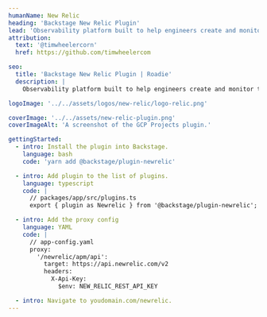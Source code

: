 ```yaml
---
humanName: New Relic
heading: 'Backstage New Relic Plugin'
lead: 'Observability platform built to help engineers create and monitor their software.'
attribution:
  text: '@timwheelercorn'
  href: https://github.com/timwheelercom

seo:
  title: 'Backstage New Relic Plugin | Roadie'
  description: |
    Observability platform built to help engineers create and monitor their software.

logoImage: '../../assets/logos/new-relic/logo-relic.png'

coverImage: '../../assets/new-relic-plugin.png'
coverImageAlt: 'A screenshot of the GCP Projects plugin.'

gettingStarted:
  - intro: Install the plugin into Backstage.
    language: bash
    code: 'yarn add @backstage/plugin-newrelic'

  - intro: Add plugin to the list of plugins.
    language: typescript
    code: |
      // packages/app/src/plugins.ts
      export { plugin as Newrelic } from '@backstage/plugin-newrelic';

  - intro: Add the proxy config
    language: YAML
    code: |
      // app-config.yaml
      proxy:
        '/newrelic/apm/api':
          target: https://api.newrelic.com/v2
          headers:
            X-Api-Key:
              $env: NEW_RELIC_REST_API_KEY

  - intro: Navigate to youdomain.com/newrelic.
---
```

